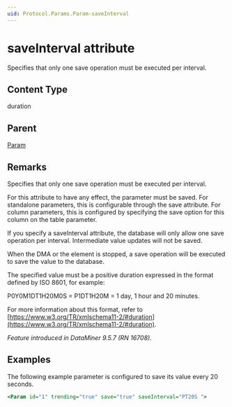 ```yaml
---
uid: Protocol.Params.Param-saveInterval
---
```


# saveInterval attribute

Specifies that only one save operation must be executed per interval.

## Content Type

duration

## Parent

[Param](xref:Protocol.Params.Param)

## Remarks

Specifies that only one save operation must be executed per interval.

For this attribute to have any effect, the parameter must be saved. For standalone parameters, this is configurable through the save attribute. For column parameters, this is configured by specifying the save option for this column on the table parameter.

If you specify a saveInterval attribute, the database will only allow one save operation per interval. Intermediate value updates will not be saved.

When the DMA or the element is stopped, a save operation will be executed to save the value to the database.

The specified value must be a positive duration expressed in the format defined by ISO 8601, for example:

P0Y0M1DT1H20M0S = P1DT1H20M = 1 day, 1 hour and 20 minutes.

For more information about this format, refer to [https://www.w3.org/TR/xmlschema11-2/#duration](https://www.w3.org/TR/xmlschema11-2/#duration).

*Feature introduced in DataMiner 9.5.7 (RN 16708).*

## Examples

The following example parameter is configured to save its value every 20 seconds.

```xml
<Param id="1" trending="true" save="true" saveInterval="PT20S ">
```
